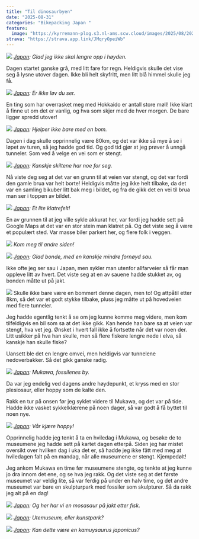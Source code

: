 ```yaml
---
title: "Til dinosaurbyen"
date: "2025-08-31"
categories: "Bikepacking Japan "
feature:
  image: "https://kyrremann-plog.s3.nl-ams.scw.cloud/images/2025/08/20250831_063858.jpg"
strava: "https://strava.app.link/JMqryOpeiWb"
---
```



![](https://kyrremann-plog.s3.nl-ams.scw.cloud/images/2025/08/20250831_063858.jpg)
*[Japan](https://www.google.com/maps/place/43.15919039972222,142.4915455997222): Glad jeg ikke skal lengre opp i høyden.*

Dagen startet ganske grå, med litt fare for regn. Heldigvis skulle det vise seg å lysne utover dagen. Ikke bli helt skyfritt, men litt blå himmel skulle jeg få.


![](https://kyrremann-plog.s3.nl-ams.scw.cloud/images/2025/08/20250831_085218.jpg)
*[Japan](https://www.google.com/maps/place/43.097312,142.40469759972223): Er ikke løv du ser.*

En ting som har overrasket meg med Hokkaido er antall store møll! Ikke klart å finne ut om det er vanlig, og hva som skjer med de hver morgen. De bare ligger spredd utover!


![](https://kyrremann-plog.s3.nl-ams.scw.cloud/images/2025/08/20250831_104306.jpg)
*[Japan](https://www.google.com/maps/place/42.960677599722224,142.3752899): Hjelper ikke bare med en bom.*

Dagen i dag skulle opprinnelig være 80km, og det var ikke så mye å se i løpet av turen, så jeg hadde god tid. Og god tid gjør at jeg prøver å unngå tunneler. Som ved å velge en vei som er stengt.


![](https://kyrremann-plog.s3.nl-ams.scw.cloud/images/2025/08/20250831_105653.jpg)
*[Japan](https://www.google.com/maps/place/42.94488239972222,142.3735393): Kanskje skiltene har noe for seg.*

Nå viste deg seg at det var en grunn til at veien var stengt, og det var fordi den gamle brua var helt borte! Heldigvis måtte jeg ikke helt tilbake, da det var en samling bikuber litt bak meg i bildet, og fra de gikk det en vei til brua man ser i toppen av bildet.


![](https://kyrremann-plog.s3.nl-ams.scw.cloud/images/2025/08/20250831_110324.jpg)
*[Japan](https://www.google.com/maps/place/42.943893,142.37383529972223): Et lite klatrefelt!*

En av grunnen til at jeg ville sykle akkurat her, var fordi jeg hadde sett på Google Maps at det var en stor stein man klatret på. Og det viste seg å være et populært sted. Var masse biler parkert her, og flere folk i veggen.


![](https://kyrremann-plog.s3.nl-ams.scw.cloud/images/2025/08/20250831_111216.jpg)
*Kom meg til andre siden!*


![](https://kyrremann-plog.s3.nl-ams.scw.cloud/images/2025/08/20250831_114039.jpg)
*[Japan](https://www.google.com/maps/place/42.9580228,142.3291858): Glad bonde, med en kanskje mindre fornøyd sau.*

Ikke ofte jeg ser sau i Japan, men sykler man utenfor allfarveier så får man oppleve litt av hvert. Det viste seg at en av sauene hadde stukket av, og bonden måtte ut på jakt.


![](https://kyrremann-plog.s3.nl-ams.scw.cloud/images/2025/08/20250831_115635.jpg)
Skulle ikke bare være en bommert denne dagen, men to! Og attpåtil etter 8km, så det var et godt stykke tilbake, pluss jeg måtte ut på hovedveien med flere tunneler.

Jeg hadde egentlig tenkt å se om jeg kunne komme meg videre, men kom tilfeldigvis en bil som sa at det ikke gikk. Kan hende han bare sa at veien var stengt, hva vet jeg. Ønsket i hvert fall ikke å fortsette når det var noen der. Litt usikker på hva han skulle, men så flere fiskere lengre nede i elva, så kanskje han skulle fiske?

Uansett ble det en lengre omvei, men heldigvis var tunnelene nedoverbakker. Så det gikk ganske radig.


![](https://kyrremann-plog.s3.nl-ams.scw.cloud/images/2025/08/20250831_135848.jpg)
*[Japan](https://www.google.com/maps/place/42.868675199722226,142.1605632): Mukawa, fossilenes by.*

Da var jeg endelig ved dagens andre høydepunkt, et kryss med en stor plesiosaur, eller hoppy som de kalte den.

Rakk en tur på onsen før jeg syklet videre til Mukawa, og det var på tide. Hadde ikke vasket sykkelklærene på noen dager, så var godt å få byttet til noen nye.


![](https://kyrremann-plog.s3.nl-ams.scw.cloud/images/2025/08/20250831_155255.jpg)
*[Japan](https://www.google.com/maps/place/42.76623419972222,142.13571109999998): Vår kjære hoppy!*

Opprinnelig hadde jeg tenkt å ta en hviledag i Mukawa, og besøke de to museumene jeg hadde sett på kartet dagen etterpå. Siden jeg har mistet oversikt over hvilken dag i uka det er, så hadde jeg ikke fått med meg at hviledagen falt på en mandag, når alle museumene er stengt. Kjempedølt!

Jeg ankom Mukawa en time før museumene stengte, og tenkte at jeg kunne jo dra innom det ene, og se hva jeg rakk. Og det viste seg at det første museumet var veldig lite, så var ferdig på under en halv time, og det andre museumet var bare en skulpturpark med fossiler som skulpturer. Så da rakk jeg alt på en dag!


![](https://kyrremann-plog.s3.nl-ams.scw.cloud/images/2025/08/20250831_160448.jpg)
*[Japan](https://www.google.com/maps/place/42.7663342,142.1358307): Og her har vi en mosasaur på jakt etter fisk.*


![](https://kyrremann-plog.s3.nl-ams.scw.cloud/images/2025/08/20250831_163044.jpg)
*[Japan](https://www.google.com/maps/place/42.77001599972222,142.13145589972223): Utemuseum, eller kunstpark?*


![](https://kyrremann-plog.s3.nl-ams.scw.cloud/images/2025/08/20250831_164350.jpg)
*[Japan](https://www.google.com/maps/place/42.7662096,142.13482449999998): Kan dette være en kamuysaurus japonicus?*